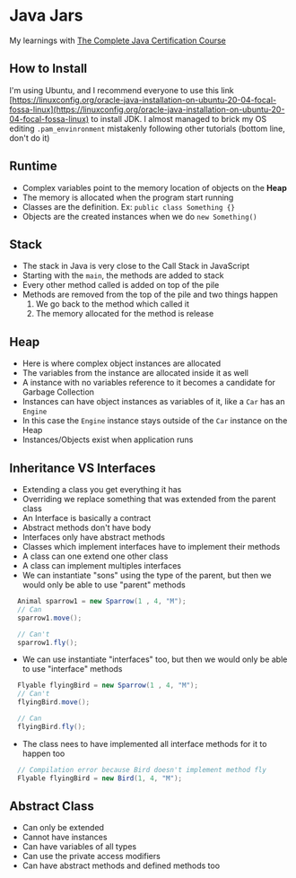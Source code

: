 # Java Jars

My learnings with [The Complete Java Certification Course](https://www.udemy.com/course/master-practical-java-development)

## How to Install

I'm using Ubuntu, and I recommend everyone to use this link [https://linuxconfig.org/oracle-java-installation-on-ubuntu-20-04-focal-fossa-linux](https://linuxconfig.org/oracle-java-installation-on-ubuntu-20-04-focal-fossa-linux) to install JDK. I almost managed to brick my OS editing `.pam_envinronment` mistakenly following other tutorials (bottom line, don't do it)

## Runtime

- Complex variables point to the memory location of objects on the **Heap**
- The memory is allocated when the program start running
- Classes are the definition. Ex: `public class Something {}`
- Objects are the created instances when we do `new Something()`

## Stack

- The stack in Java is very close to the Call Stack in JavaScript
- Starting with the `main`, the methods are added to stack
- Every other method called is added on top of the pile
- Methods are removed from the top of the pile and two things happen
  1. We go back to the method which called it
  2. The memory allocated for the method is release

## Heap

- Here is where complex object instances are allocated
- The variables from the instance are allocated inside it as well
- A instance with no variables reference to it becomes a candidate for Garbage Collection
- Instances can have object instances as variables of it, like a `Car` has an `Engine`
- In this case the `Engine` instance stays outside of the `Car` instance on the Heap
- Instances/Objects exist when application runs

## Inheritance VS Interfaces

- Extending a class you get everything it has
- Overriding we replace something that was extended from the parent class
- An Interface is basically a contract
- Abstract methods don't have body
- Interfaces only have abstract methods
- Classes which implement interfaces have to implement their methods
- A class can one extend one other class
- A class can implement multiples interfaces
- We can instantiate "sons" using the type of the parent, but then we would only be able to use "parent" methods

```java
  Animal sparrow1 = new Sparrow(1 , 4, "M");
  // Can
  sparrow1.move();

  // Can't
  sparrow1.fly();
```

- We can use instantiate "interfaces" too, but then we would only be able to use "interface" methods

```java
  Flyable flyingBird = new Sparrow(1 , 4, "M");
  // Can't
  flyingBird.move();

  // Can
  flyingBird.fly();
```
- The class nees to have implemented all interface methods for it to happen too
```java
  // Compilation error because Bird doesn't implement method fly
  Flyable flyingBird = new Bird(1, 4, "M");
```

## Abstract Class

- Can only be extended
- Cannot have instances
- Can have variables of all types
- Can use the private access modifiers
- Can have abstract methods and defined methods too
